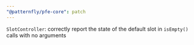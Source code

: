 ```yaml
---
"@patternfly/pfe-core": patch
---
```


`SlotController`: correctly report the state of the default slot in `isEmpty()` calls with no arguments
  